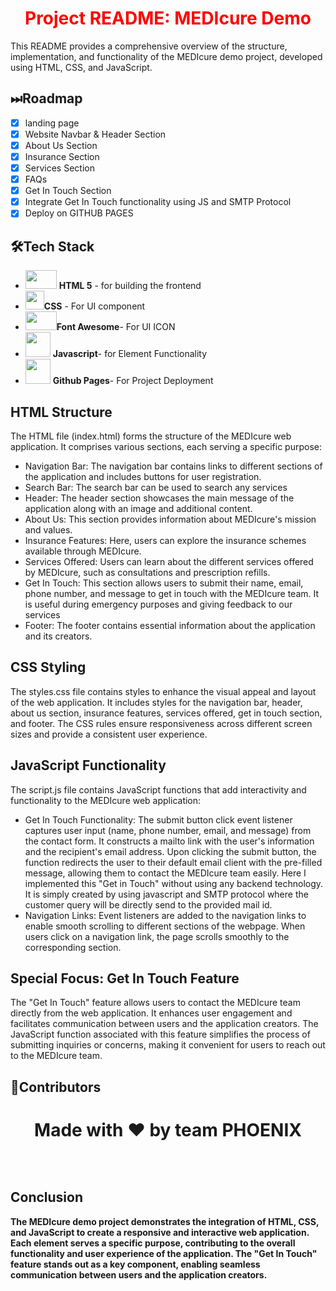 <h1 style="color:red; text-align:center;">Project README: MEDIcure Demo</h1>


<p>This README provides a comprehensive overview of the structure, implementation, and functionality of the MEDIcure demo project, developed using HTML, CSS, and JavaScript.</p>

## ⏭Roadmap
- [x] landing page
- [x] Website Navbar & Header Section
- [x] About Us Section
- [x] Insurance Section
- [x] Services Section
- [x] FAQs
- [x] Get In Touch Section
- [x] Integrate Get In Touch functionality using JS and SMTP Protocol
- [x] Deploy on GITHUB PAGES

## 🛠️Tech Stack

- <img src="https://clipartcraft.com/images/html5-logo-png-transparent-5.png" height=30px width=50px > **HTML 5** - for building the frontend  <br> 
- <img src = "https://cdn.freebiesupply.com/logos/large/2x/css3-logo-png-transparent.png" height=30px width=30px>**CSS** - For UI component <br>
- <img src="https://seeklogo.com/images/F/font-awesome-logo-6E69605A6D-seeklogo.com.png" height=30px width=50px/>**Font Awesome**- For UI ICON <br>
- <img src = "https://1000logos.net/wp-content/uploads/2020/09/JavaScript-Logo-2048x1280.png" height=40px width=40px> **Javascript**- for Element Functionality <br>
- <img src = "https://pngimg.com/uploads/github/github_PNG28.png" height=40px width=40px> **Github Pages**- For Project Deployment<br>

<h2>HTML Structure</h2>
<p>The HTML file (index.html) forms the structure of the MEDIcure web application. It comprises various sections, each serving a specific purpose:</p>

<ul>
  <li>Navigation Bar: The navigation bar contains links to different sections of the application and includes buttons for user registration.</li>
  <li>Search Bar: The search bar can be used to search any services
  <li>Header: The header section showcases the main message of the application along with an image and additional content.</li>
  <li>About Us: This section provides information about MEDIcure's mission and values.</li>
  <li>Insurance Features: Here, users can explore the insurance schemes available through MEDIcure.</li>
  <li>Services Offered: Users can learn about the different services offered by MEDIcure, such as consultations and prescription refills.</li>
  <li>Get In Touch: This section allows users to submit their name, email, phone number, and message to get in touch with the MEDIcure team. It is useful during emergency purposes and giving feedback to our services</li>
  <li>Footer: The footer contains essential information about the application and its creators.</li>
</ul>

<h2>CSS Styling</h2>
<p>The styles.css file contains styles to enhance the visual appeal and layout of the web application. It includes styles for the navigation bar, header, about us section, insurance features, services offered, get in touch section, and footer. The CSS rules ensure responsiveness across different screen sizes and provide a consistent user experience.</p>

<h2>JavaScript Functionality</h2>
<p>The script.js file contains JavaScript functions that add interactivity and functionality to the MEDIcure web application:</p>

<ul>
  <li>Get In Touch Functionality: The submit button click event listener captures user input (name, phone number, email, and message) from the contact form. It constructs a mailto link with the user's information and the recipient's email address. Upon clicking the submit button, the function redirects the user to their default email client with the pre-filled message, allowing them to contact the MEDIcure team easily. Here I implemented this "Get in Touch" without using any backend technology. It is simply created by using javascript and SMTP protocol where the customer query will be directly send to the provided mail id.</li>
  <li>Navigation Links: Event listeners are added to the navigation links to enable smooth scrolling to different sections of the webpage. When users click on a navigation link, the page scrolls smoothly to the corresponding section.</li>
</ul>

<h2>Special Focus: Get In Touch Feature</h2>
<p>The "Get In Touch" feature allows users to contact the MEDIcure team directly from the web application. It enhances user engagement and facilitates communication between users and the application creators. The JavaScript function associated with this feature simplifies the process of submitting inquiries or concerns, making it convenient for users to reach out to the MEDIcure team.</p>

## 🌊Contributors
<div>
<h1 align="center">
 <b>Made with ❤️ by team PHOENIX
<h1>
</div>

<h2>Conclusion</h2>
<p>The MEDIcure demo project demonstrates the integration of HTML, CSS, and JavaScript to create a responsive and interactive web application. Each element serves a specific purpose, contributing to the overall functionality and user experience of the application. The "Get In Touch" feature stands out as a key component, enabling seamless communication between users and the application creators.</p>
